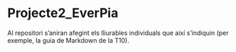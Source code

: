 # Projecte2_EverPia

Al repositori s’aniran afegint els lliurables individuals que així s’indiquin (per exemple, la guia de Markdown de la T10).
